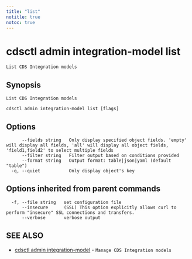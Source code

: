 ```yaml
---
title: "list"
notitle: true
notoc: true
---
```

# cdsctl admin integration-model list

`List CDS Integration models`

## Synopsis

`List CDS Integration models`

```
cdsctl admin integration-model list [flags]
```

## Options

```
      --fields string   Only display specified object fields. 'empty' will display all fields, 'all' will display all object fields, 'field1,field2' to select multiple fields
      --filter string   Filter output based on conditions provided
      --format string   Output format: table|json|yaml (default "table")
  -q, --quiet           Only display object's key
```

## Options inherited from parent commands

```
  -f, --file string   set configuration file
      --insecure      (SSL) This option explicitly allows curl to perform "insecure" SSL connections and transfers.
      --verbose       verbose output
```

## SEE ALSO

* [cdsctl admin integration-model](/docs/components/cdsctl/admin/integration-model/)	 - `Manage CDS Integration models`

